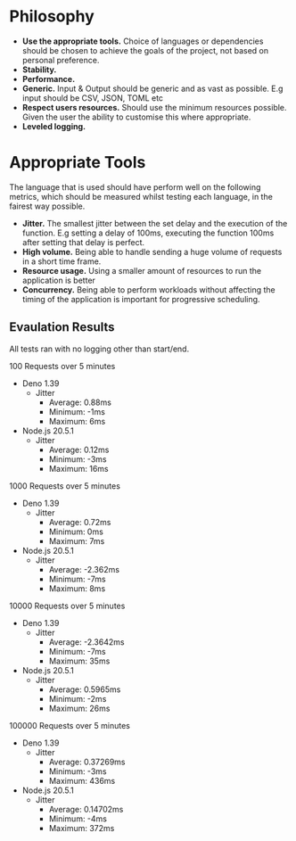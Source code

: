 # Philosophy

- **Use the appropriate tools.** Choice of languages or dependencies should be chosen to achieve the goals of the project, not based on personal preference.
- **Stability.**
- **Performance.**
- **Generic.** Input & Output should be generic and as vast as possible. E.g input should be CSV, JSON, TOML etc
- **Respect users resources.** Should use the minimum resources possible. Given the user the ability to customise this where appropriate.
- **Leveled logging.**

# Appropriate Tools

The language that is used should have perform well on the following metrics, which should be measured whilst testing each language, in the fairest way possible.

- **Jitter.** The smallest jitter between the set delay and the execution of the function. E.g setting a delay of 100ms, executing the function 100ms after setting that delay is perfect.
- **High volume.** Being able to handle sending a huge volume of requests in a short time frame.
- **Resource usage.** Using a smaller amount of resources to run the application is better
- **Concurrency.** Being able to perform workloads without affecting the timing of the application is important for progressive scheduling.

## Evaulation Results

All tests ran with no logging other than start/end.

100 Requests over 5 minutes

- Deno 1.39
    - Jitter
        - Average: 0.88ms
        - Minimum: -1ms
        - Maximum: 6ms
- Node.js 20.5.1
    - Jitter
        - Average: 0.12ms
        - Minimum: -3ms
        - Maximum: 16ms

1000 Requests over 5 minutes

- Deno 1.39
    - Jitter
        - Average: 0.72ms
        - Minimum: 0ms
        - Maximum: 7ms
- Node.js 20.5.1
    - Jitter
        - Average: -2.362ms
        - Minimum: -7ms
        - Maximum: 8ms

10000 Requests over 5 minutes

- Deno 1.39
    - Jitter
        - Average: -2.3642ms
        - Minimum: -7ms
        - Maximum: 35ms
- Node.js 20.5.1
    - Jitter
        - Average: 0.5965ms
        - Minimum: -2ms
        - Maximum: 26ms

100000 Requests over 5 minutes

- Deno 1.39
    - Jitter
        - Average: 0.37269ms
        - Minimum: -3ms
        - Maximum: 436ms
- Node.js 20.5.1
    - Jitter
        - Average: 0.14702ms
        - Minimum: -4ms
        - Maximum: 372ms